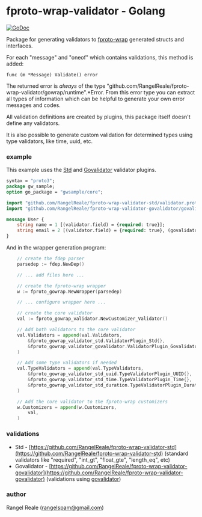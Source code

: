 # fproto-wrap-validator - Golang

[![GoDoc](https://godoc.org/github.com/RangelReale/fproto-wrap-validator/gowrap?status.svg)](https://godoc.org/github.com/RangelReale/fproto-wrap-validator/gowrap)

Package for generating validators to [fproto-wrap](https://github.com/RangelReale/fproto-wrap/tree/master/gowrap) generated structs and interfaces.

For each "message" and "oneof" which contains validations, this method is added:

    func (m *Message) Validate() error

The returned error is *always* of the type "github.com/RangelReale/fproto-wrap-validator/gowrap/runtime".*Error. From
this error type you can extract all types of information which can be helpful to generate your own error messages and codes.

All validation definitions are created by plugins, this package itself doesn't define any validators.

It is also possible to generate custom validation for determined types using type validators, like time, uuid, etc.

### example

This example uses the [Std](https://github.com/RangelReale/fproto-wrap-validator-std) and
[Govalidator](https://github.com/RangelReale/fproto-wrap-validator-govalidator) validator plugins.

```protobuf
syntax = "proto3";
package gw_sample;
option go_package = "gwsample/core";

import "github.com/RangelReale/fproto-wrap-validator-std/validator.proto";
import "github.com/RangelReale/fproto-wrap-validator-govalidator/govalidator.proto";

message User {
    string name = 1 [(validator.field) = {required: true}];
    string email = 2 [(validator.field) = {required: true}, (govalidator.field) = {email: true}]
}
```

And in the wrapper generation program:

```go
    // create the fdep parser
    parsedep := fdep.NewDep()

    // ... add files here ...

    // create the fproto-wrap wrapper
    w := fproto_gowrap.NewWrapper(parsedep)

    // ... configure wrapper here ...

    // create the core validator
    val := fproto_gowrap_validator.NewCustomizer_Validator()

    // Add both validators to the core validator
    val.Validators = append(val.Validators,
        &fproto_gowrap_validator_std.ValidatorPlugin_Std{},
        &fproto_gowrap_validator_govalidator.ValidatorPlugin_Govalidator{},
    )

    // Add some type validators if needed
    val.TypeValidators = append(val.TypeValidators,
        &fproto_gowrap_validator_std_uuid.TypeValidatorPlugin_UUID{},
        &fproto_gowrap_validator_std_time.TypeValidatorPlugin_Time{},
        &fproto_gowrap_validator_std_duration.TypeValidatorPlugin_Duration{},
    )

	// Add the core validator to the fproto-wrap customizers
    w.Customizers = append(w.Customizers,
        val,
    )
```

### validations

* Std - [https://github.com/RangelReale/fproto-wrap-validator-std](https://github.com/RangelReale/fproto-wrap-validator-std) (standard validators like "required", "int_gt", "float_gte", "length_eq", etc)
* Govalidator - [https://github.com/RangelReale/fproto-wrap-validator-govalidator](https://github.com/RangelReale/fproto-wrap-validator-govalidator) (validations using [govalidator](https://github.com/asaskevich/govalidator))

### author

Rangel Reale (rangelspam@gmail.com)
